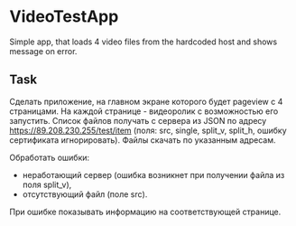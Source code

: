 # VideoTestApp

Simple app, that loads 4 video files from the hardcoded host and shows message on error.

## Task

Сделать приложение, на главном экране которого будет pageview с 4 страницами. На каждой странице - видеоролик с возможностью его запустить. Список файлов получать с сервера из JSON по адресу https://89.208.230.255/test/item (поля: src, single, split_v, split_h, ошибку сертификата игнорировать). Файлы скачать по указанным адресам.

Обработать ошибки:
* неработающий сервер (ошибка возникнет при получении файла из поля split_v),
* отсутствующий файл (поле src).

При ошибке показывать информацию на соответствующей странице.

